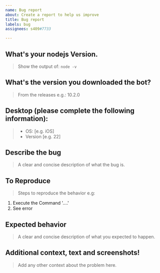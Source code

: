 ```yaml
---
name: Bug report
about: Create a report to help us improve
title: Bug report
labels: bug
assignees: s409#7733

---
```


## **What's your nodejs Version.**
> Show the output of: `node -v`

## **What's the version you downloaded the bot?**
> From the releases e.g.: 10.2.0

## **Desktop (please complete the following information):**
> - OS: [e.g. iOS]
> - Version [e.g. 22]

## **Describe the bug**
> A clear and concise description of what the bug is.

## **To Reproduce**
> Steps to reproduce the behavior e.g:
1. Execute the Command '....'
2. See error

## **Expected behavior**
> A clear and concise description of what you expected to happen.

## **Additional context, text and screenshots!**
> Add any other context about the problem here.
